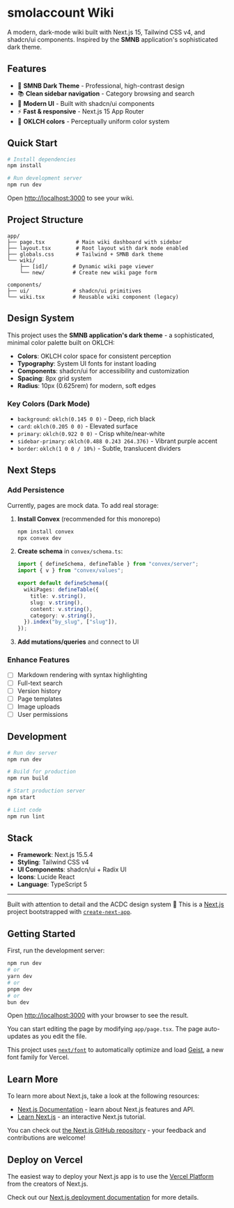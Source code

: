 # smolaccount Wiki

A modern, dark-mode wiki built with Next.js 15, Tailwind CSS v4, and shadcn/ui components. Inspired by the **SMNB** application's sophisticated dark theme.

## Features

- 🌙 **SMNB Dark Theme** - Professional, high-contrast design
- 📚 **Clean sidebar navigation** - Category browsing and search
- 🎨 **Modern UI** - Built with shadcn/ui components
- ⚡ **Fast & responsive** - Next.js 15 App Router
- 🎯 **OKLCH colors** - Perceptually uniform color system

## Quick Start

```bash
# Install dependencies
npm install

# Run development server
npm run dev
```

Open [http://localhost:3000](http://localhost:3000) to see your wiki.

## Project Structure

```
app/
├── page.tsx          # Main wiki dashboard with sidebar
├── layout.tsx        # Root layout with dark mode enabled
├── globals.css       # Tailwind + SMNB dark theme
└── wiki/
    ├── [id]/        # Dynamic wiki page viewer
    └── new/         # Create new wiki page form

components/
├── ui/              # shadcn/ui primitives
└── wiki.tsx         # Reusable wiki component (legacy)
```

## Design System

This project uses the **SMNB application's dark theme** - a sophisticated, minimal color palette built on OKLCH:

- **Colors**: OKLCH color space for consistent perception
- **Typography**: System UI fonts for instant loading
- **Components**: shadcn/ui for accessibility and customization
- **Spacing**: 8px grid system
- **Radius**: 10px (0.625rem) for modern, soft edges

### Key Colors (Dark Mode)

- `background`: `oklch(0.145 0 0)` - Deep, rich black
- `card`: `oklch(0.205 0 0)` - Elevated surface
- `primary`: `oklch(0.922 0 0)` - Crisp white/near-white
- `sidebar-primary`: `oklch(0.488 0.243 264.376)` - Vibrant purple accent
- `border`: `oklch(1 0 0 / 10%)` - Subtle, translucent dividers

## Next Steps

### Add Persistence

Currently, pages are mock data. To add real storage:

1. **Install Convex** (recommended for this monorepo)
   ```bash
   npm install convex
   npx convex dev
   ```

2. **Create schema** in `convex/schema.ts`:
   ```typescript
   import { defineSchema, defineTable } from "convex/server";
   import { v } from "convex/values";
   
   export default defineSchema({
     wikiPages: defineTable({
       title: v.string(),
       slug: v.string(),
       content: v.string(),
       category: v.string(),
     }).index("by_slug", ["slug"]),
   });
   ```

3. **Add mutations/queries** and connect to UI

### Enhance Features

- [ ] Markdown rendering with syntax highlighting
- [ ] Full-text search
- [ ] Version history
- [ ] Page templates
- [ ] Image uploads
- [ ] User permissions

## Development

```bash
# Run dev server
npm run dev

# Build for production
npm run build

# Start production server
npm start

# Lint code
npm run lint
```

## Stack

- **Framework**: Next.js 15.5.4
- **Styling**: Tailwind CSS v4
- **UI Components**: shadcn/ui + Radix UI
- **Icons**: Lucide React
- **Language**: TypeScript 5

---

Built with attention to detail and the ACDC design system 🍇
This is a [Next.js](https://nextjs.org) project bootstrapped with [`create-next-app`](https://nextjs.org/docs/app/api-reference/cli/create-next-app).

## Getting Started

First, run the development server:

```bash
npm run dev
# or
yarn dev
# or
pnpm dev
# or
bun dev
```

Open [http://localhost:3000](http://localhost:3000) with your browser to see the result.

You can start editing the page by modifying `app/page.tsx`. The page auto-updates as you edit the file.

This project uses [`next/font`](https://nextjs.org/docs/app/building-your-application/optimizing/fonts) to automatically optimize and load [Geist](https://vercel.com/font), a new font family for Vercel.

## Learn More

To learn more about Next.js, take a look at the following resources:

- [Next.js Documentation](https://nextjs.org/docs) - learn about Next.js features and API.
- [Learn Next.js](https://nextjs.org/learn) - an interactive Next.js tutorial.

You can check out [the Next.js GitHub repository](https://github.com/vercel/next.js) - your feedback and contributions are welcome!

## Deploy on Vercel

The easiest way to deploy your Next.js app is to use the [Vercel Platform](https://vercel.com/new?utm_medium=default-template&filter=next.js&utm_source=create-next-app&utm_campaign=create-next-app-readme) from the creators of Next.js.

Check out our [Next.js deployment documentation](https://nextjs.org/docs/app/building-your-application/deploying) for more details.
